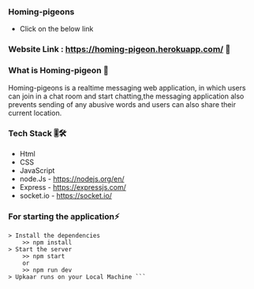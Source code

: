### Homing-pigeons ###

- Click on the below link 
### Website Link : https://homing-pigeon.herokuapp.com/ 🚀

### What is Homing-pigeon 🤔

Homing-pigeons is a realtime messaging web application, in which users can join in a chat room and start chatting,the messaging application also prevents sending of any abusive words and users can also share their current location.

### Tech Stack 🎚️🛠️

- Html
- CSS
- JavaScript
- node.Js - https://nodejs.org/en/
- Express - https://expressjs.com/
- socket.io - https://socket.io/

### For starting the application⚡

``` > Clone the repo
> Install the dependencies
    >> npm install
> Start the server
    >> npm start 
    or 
    >> npm run dev
> Upkaar runs on your Local Machine ```
